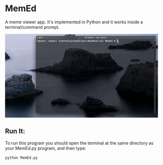 # MemEd
A meme viewer app. It's implemented in Python and it works inside a terminal/command prompt.

![alt text](img/showcase.gif)

## Run It:

To run this program you should open the terminal at the same directory as your MemEd.py program, and then type:

```
python MemEd.py
```
